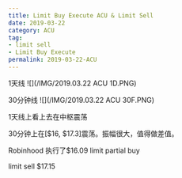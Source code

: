 ```yaml
---
title: Limit Buy Execute ACU & Limit Sell
date: 2019-03-22
category: ACU
tag:
- limit sell
- Limit Buy Execute
permalink: 2019-03-22-ACU
---
```


1天线
![](/IMG/2019.03.22 ACU 1D.PNG)

30分钟线
![](/IMG/2019.03.22 ACU 30F.PNG)

1天线上看上去在中枢震荡

30分钟上在[$\$$16, $\$$17.3]震荡。振幅很大，值得做差值。

Robinhood 执行了$\$$16.09 limit partial buy

limit sell $\$$17.15
